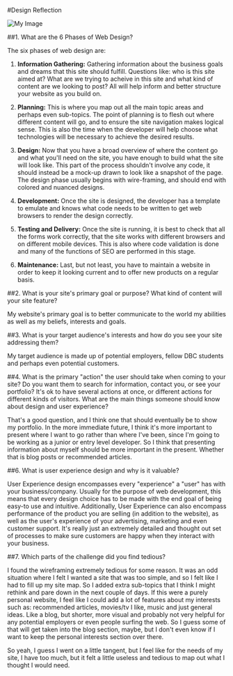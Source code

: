 #Design Reflection

![My Image](/imgs/site-map.png)

##1. What are the 6 Phases of Web Design?

The six phases of web design are:
1. **Information Gathering:** Gathering information about the business goals and dreams that this site should fulfill. Questions like: who is this site aimed at? What are we trying to acheive in this site and what kind of content are we looking to post? All will help inform and better structure your website as you build on.

2. **Planning:** This is where you map out all the main topic areas and perhaps even sub-topics. The point of planning is to flesh out where different content will go, and to ensure the site navigation makes logical sense. This is also the time when the developer will help choose what technologies will be necessary to achieve the desired results.

3. **Design:** Now that you have a broad overview of where the content go and what you'll need on the site, you have enough to build what the site will look like. This part of the process shouldn't involve any code, it should instead be a mock-up drawn to look like a snapshot of the page. The design phase usually begins with wire-framing, and should end with colored and nuanced designs.

4. **Development:** Once the site is designed, the developer has a template to emulate and knows what code needs to be written to get web browsers to render the design correctly.

5. **Testing and Delivery:** Once the site is running, it is best to check that all the forms work correctly, that the site works with different browsers and on different mobile devices. This is also where code validation is done and many of the functions of SEO are performed in this stage.

6. **Maintenance:** Last, but not least, you have to maintain a website in order to keep it looking current and to offer new products on a regular basis. 

##2. What is your site's primary goal or purpose? What kind of content will your site feature?

My website's primary goal is to better communicate to the world my abilities as well as my beliefs, interests and goals.

##3. What is your target audience's interests and how do you see your site addressing them?

My target audience is made up of potential employers, fellow DBC students and perhaps even potential customers.

##4. What is the primary "action" the user should take when coming to your site? Do you want them to search for information, contact you, or see your portfolio? It's ok to have  several actions at once, or different actions for different kinds of visitors. What are the main things someone should know about design and user experience?

That's a good question, and I think one that should eventually be to show my portfolio. In the more immediate future, I think it's more important to present where I want to go rather than where I've been, since I'm going to be working as a junior or entry level developer. So I think that presenting information about myself should be more important in the present. Whether that is blog posts or recommended articles.

##6. What is user experience design and why is it valuable?

User Experience design encompasses every "experience" a "user" has with your business/company. Usually for the purpose of web development, this means that every design choice has to be made with the end goal of being easy-to use and intuitive. Additionally, User Experience can also encompass performance of the product you are selling (in addition to the website), as well as the user's experience of your advertising, marketing and even customer support. It's really just an extremely detailed and thought out set of processes to make sure customers are happy when they interact with your business.

##7. Which parts of the challenge did you find tedious?

I found the wireframing extremely tedious for some reason. It was an odd situation where I felt I wanted a site that was too simple, and so I felt like I had to fill up my site map. So I added extra sub-topics that I think I might rethink and pare down in the next couple of days. If this were a purely personal website, I feel like I could add a lot of features about my interests such as: recommended articles, movies/tv I like, music and just general ideas. Like a blog, but shorter, more visual and probably not very helpful for any potential employers or even people surfing the web. So I guess some of that will get taken into the blog section, maybe, but I don't even know if I want to keep the personal interests section over there. 

So yeah, I guess I went on a little tangent, but I feel like for the needs of my site, I have too much, but it felt a little useless and tedious to map out what I thought I would need.